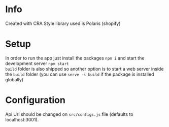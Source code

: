 # Info
Created with CRA
Style library used is Polaris (shopify)

# Setup
In order to run the app just install the packages `npm i` and start the development server `npm start`<br />
`build` folder is also shipped so another option is to start a web server inside the `build` folder (you can use `serve -s build` if the package is installed globally)

# Configuration
Api Url should be changed on `src/configs.js` file (defaults to localhost:3001).

